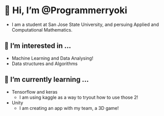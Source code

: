 # 👋 Hi, I’m @Programmerryoki  
- I am a student at San Jose State University, and persuing Applied and Computational Mathematics.  
## 👀 I’m interested in ...
- Machine Learning and Data Analysing!  
- Data structures and Algorithms 
## 🌱 I’m currently learning ...
- Tensorflow and keras  
  - I am using kaggle as a way to tryout how to use those 2!  
- Unity
  - I am creating an app with my team, a 3D game!

<!---
Programmerryoki/Programmerryoki is a ✨ special ✨ repository because its `README.md` (this file) appears on your GitHub profile.
You can click the Preview link to take a look at your changes.
--->
